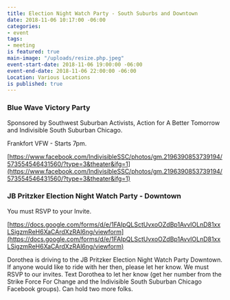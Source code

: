 ```yaml
---
title: Election Night Watch Party - South Suburbs and Downtown
date: 2018-11-06 10:17:00 -06:00
categories:
- event
tags:
- meeting
is featured: true
main-image: "/uploads/resize.php.jpeg"
event-start-date: 2018-11-06 19:00:00 -06:00
event-end-date: 2018-11-06 22:00:00 -06:00
Location: Various Locations
is published: true
---
```


### Blue Wave Victory Party
Sponsored by 
Southwest Suburban Activists, 
Action for A Better Tomorrow and 
Indivisible South Suburban Chicago. 

Frankfort VFW - Starts 7pm. 

[https://www.facebook.com/IndivisibleSSC/photos/gm.2196390853739194/573554546431560/?type=3&theater&ifg=1](https://www.facebook.com/IndivisibleSSC/photos/gm.2196390853739194/573554546431560/?type=3&theater&ifg=1)

### JB Pritzker Election Night Watch Party - Downtown 
You must RSVP to your Invite.  

[https://docs.google.com/forms/d/e/1FAIpQLSctUvxoOZdBp1AvvlOLnD81xxLSigzmReH6XaCArdXzRAl6ng/viewform](https://docs.google.com/forms/d/e/1FAIpQLSctUvxoOZdBp1AvvlOLnD81xxLSigzmReH6XaCArdXzRAl6ng/viewform)

Dorothea is driving to the JB Pritzker Election Night Watch Party Downtown. If anyone would like to ride with her then, please let her know. We must RSVP to our invites. Text Dorothea to let her know (get her number from the Strike Force For Change and the Indivisible South Suburban Chicago Facebook groups). Can hold two more folks. 

